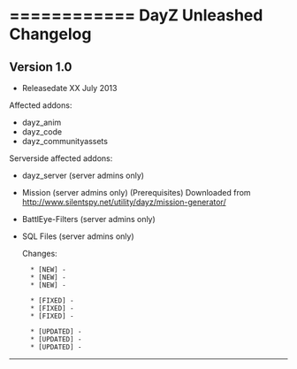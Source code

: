 ============
DayZ Unleashed Changelog
============

Version 1.0
---------------

* Releasedate XX July 2013


Affected addons:
* dayz_anim
* dayz_code
* dayz_communityassets

Serverside affected addons:
* dayz_server (server admins only)
* Mission (server admins only) (Prerequisites) Downloaded from http://www.silentspy.net/utility/dayz/mission-generator/
* BattlEye-Filters (server admins only)
* SQL Files (server admins only)


	Changes:
	
		* [NEW] - 
		* [NEW] - 
		* [NEW] - 
		
		* [FIXED] -
		* [FIXED] -
		* [FIXED] -
		
		* [UPDATED] - 
		* [UPDATED] - 
		* [UPDATED] - 

______________________________________
